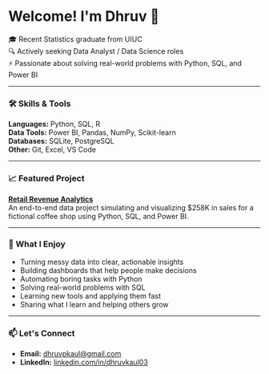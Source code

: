 # Welcome! I'm Dhruv 👋  

🎓 Recent Statistics graduate from UIUC  
🔍 Actively seeking Data Analyst / Data Science roles  
⚡ Passionate about solving real-world problems with Python, SQL, and Power BI  

---

### 🛠 Skills & Tools

**Languages:** Python, SQL, R  
**Data Tools:** Power BI, Pandas, NumPy, Scikit-learn  
**Databases:** SQLite, PostgreSQL  
**Other:** Git, Excel, VS Code

---

### 📈 Featured Project

**[Retail Revenue Analytics](https://github.com/DhruvKaul03/Retail-Revenue-Analytics)**  
An end-to-end data project simulating and visualizing $258K in sales for a fictional coffee shop using Python, SQL, and Power BI.

---

### 🎯 What I Enjoy

- Turning messy data into clear, actionable insights  
- Building dashboards that help people make decisions  
- Automating boring tasks with Python  
- Solving real-world problems with SQL  
- Learning new tools and applying them fast  
- Sharing what I learn and helping others grow  

---

### 📫 Let's Connect

- **Email:** dhruvpkaul@gmail.com  
- **LinkedIn:** [linkedin.com/in/dhruvkaul03](https://www.linkedin.com/in/dhruvkaul03/)
